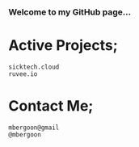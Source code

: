 ### Welcome to my GitHub page...


# Active Projects;
```
sicktech.cloud
ruvee.io
```

# Contact Me;
```
mbergoon@gmail
@mbergoon
